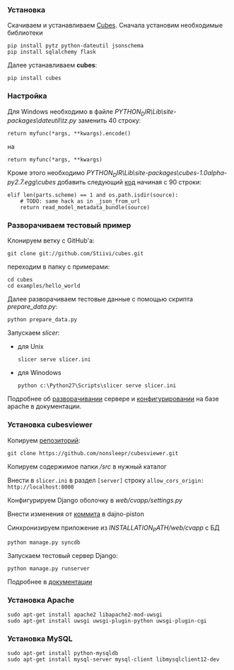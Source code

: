 ### Установка
Скачиваем и устанавливаем [Cubes](https://github.com/Stiivi/cubes). 
Сначала установим необходимые библиотеки

	pip install pytz python-dateutil jsonschema
	pip install sqlalchemy flask

Далее устанавливаем **cubes**:

	pip install cubes

### Настройка

Для Windows необходимо в файле *$PYTHON_DIR$\Lib\site-packages\dateutil\tz.py* заменить 40 строку:

	return myfunc(*args, **kwargs).encode()

на 

	return myfunc(*args, **kwargs)

Кроме этого необходимо *$PYTHON_DIR$\Lib\site-packages\cubes-1.0alpha-py2.7.egg\cubes* добавить следующий [код](https://github.com/rgruebel/cubes/commit/4fb6b8e1d85a99bc7bdd4f88697ca6731503eee6) начиная с 90 строки:

	elif len(parts.scheme) == 1 and os.path.isdir(source):
		# TODO: same hack as in _json_from_url
        return read_model_metadata_bundle(source)	

### Разворачиваем тестовый пример

Клонируем ветку с GitHub'а:

	git clone git://github.com/Stiivi/cubes.git

переходим в папку с примерами:

	cd cubes
	cd examples/hello_world

Далее разворачиваем тестовые данные с помощью скрипта *prepare_data.py*:

	python prepare_data.py

Запускаем *slicer*:

- для Unix
	
	```slicer serve slicer.ini```

- для Winodows

	```python c:\Python27\Scripts\slicer serve slicer.ini```

Подробнее об [разворачивании](http://pythonhosted.org/cubes/deployment.html) сервере и [конфигурировании](http://pythonhosted.org/cubes/configuration.html) на базе apache в документации.
	
### Установка cubesviewer

Копируем [репозиторий](https://github.com/nonsleepr/cubesviewer):

	git clone https://github.com/nonsleepr/cubesviewer.git


Копируем содержимое папки */src* в нужный каталог

Внести в ```slicer.ini``` в раздел ```[server]``` строку ```allow_cors_origin: http://localhost:8000```

Конфигурируем Django оболочку в *web/cvapp/settings.py*

Внести изменения от [коммита](https://bitbucket.org/spookylukey/django-piston/commits/40645e760ea2cb9a37d87c9352607b3fa7fac346#chg-piston/emitters.py) в dajno-piston

Синхронизируем приложение из *$INSTALLATION_PATH$/web/cvapp* с БД

	python manage.py syncdb

Запускаем тестовый сервер Django:

	python manage.py runserver

Подробнее в [документации](https://github.com/nonsleepr/cubesviewer/blob/master/doc/guide/cubesviewer-gui-installation.md)

### Установка Apache

	sudo apt-get install apache2 libapache2-mod-uwsgi
	sudo apt-get install uwsgi uwsgi-plugin-python uwsgi-plugin-cgi
	
### Установка  MySQL
	
	sudo apt-get install python-mysqldb
	sudo apt-get install mysql-server mysql-client libmysqlclient12-dev
